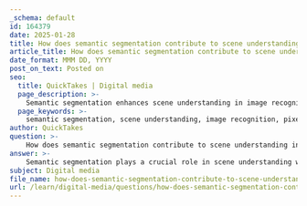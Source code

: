 ```yaml
---
_schema: default
id: 164379
date: 2025-01-28
title: How does semantic segmentation contribute to scene understanding in image recognition?
article_title: How does semantic segmentation contribute to scene understanding in image recognition?
date_format: MMM DD, YYYY
post_on_text: Posted on
seo:
  title: QuickTakes | Digital media
  page_description: >-
    Semantic segmentation enhances scene understanding in image recognition by providing detailed, pixel-level classifications of objects and their relationships within images, vital for applications like autonomous driving and medical analysis.
  page_keywords: >-
    semantic segmentation, scene understanding, image recognition, pixel-level analysis, object recognition, contextual awareness, feature extraction, anomaly detection, complex environments, robotics, advanced applications, autonomous systems, computer vision
author: QuickTakes
question: >-
    How does semantic segmentation contribute to scene understanding in image recognition?
answer: >-
    Semantic segmentation plays a crucial role in scene understanding within the realm of image recognition by providing a detailed analysis of images at the pixel level. This technique involves partitioning an image into distinct regions, where each pixel is assigned a semantic class label corresponding to the object or background it represents. This granular approach allows for a deeper comprehension of the scene's content and context.\n\nHere are several ways in which semantic segmentation contributes to scene understanding:\n\n1. **Detailed Object Recognition**: By labeling each pixel, semantic segmentation enables the identification of various objects within a scene, such as roads, pedestrians, vehicles, and other elements. This detailed recognition is essential for applications like autonomous driving, where understanding the environment is critical for safe navigation.\n\n2. **Contextual Awareness**: Semantic segmentation considers the full scene context, incorporating not just the object categories but also their locations and shapes. This comprehensive representation helps machines understand how different objects interact within a scene, which is vital for tasks such as decision-making in autonomous systems.\n\n3. **Improved Feature Extraction**: The segmentation of images into meaningful parts simplifies the process of feature extraction. By grouping pixels that belong to the same object class, machine learning models can better contextualize and predict input data, leading to improved performance in various applications, including medical image analysis and landscape recognition.\n\n4. **Anomaly Detection**: In fields like healthcare, semantic segmentation can assist in detecting anomalies by accurately delineating the boundaries of different structures within medical images. This capability can lead to more precise diagnoses and treatment recommendations.\n\n5. **Robustness in Complex Scenes**: Semantic segmentation enhances the ability of AI systems to operate in complex environments by providing a clear understanding of the various components within a scene. This is particularly important in robotics, where autonomous systems must navigate and interact with their surroundings effectively.\n\n6. **Facilitating Advanced Applications**: Beyond basic recognition tasks, semantic segmentation serves as a foundational technology for more advanced applications, such as scene image captioning and interactive robotics. By providing a rich representation of the scene, it enables further research and development in these areas.\n\nIn summary, semantic segmentation is a pivotal technique in image recognition that enhances scene understanding by providing detailed, pixel-level classifications of objects and their relationships within an image. This capability is essential for various applications, particularly in autonomous systems and advanced computer vision tasks.
subject: Digital media
file_name: how-does-semantic-segmentation-contribute-to-scene-understanding-in-image-recognition.md
url: /learn/digital-media/questions/how-does-semantic-segmentation-contribute-to-scene-understanding-in-image-recognition
---
```


&nbsp;